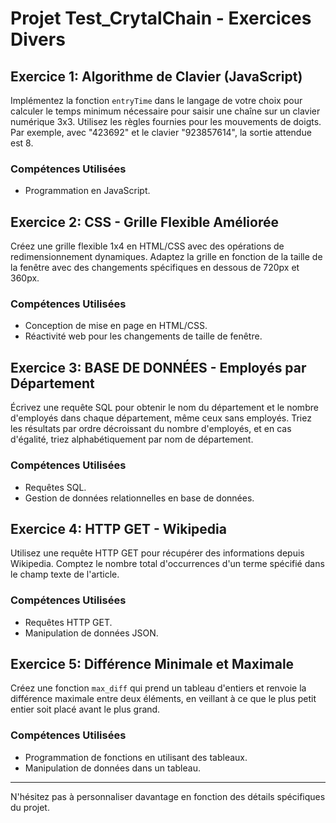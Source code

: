 # Projet Test_CrytalChain - Exercices Divers

## Exercice 1: Algorithme de Clavier (JavaScript)

Implémentez la fonction `entryTime` dans le langage de votre choix pour calculer le temps minimum nécessaire pour saisir une chaîne sur un clavier numérique 3x3. Utilisez les règles fournies pour les mouvements de doigts. Par exemple, avec "423692" et le clavier "923857614", la sortie attendue est 8.

### Compétences Utilisées
- Programmation en JavaScript.

## Exercice 2: CSS - Grille Flexible Améliorée

Créez une grille flexible 1x4 en HTML/CSS avec des opérations de redimensionnement dynamiques. Adaptez la grille en fonction de la taille de la fenêtre avec des changements spécifiques en dessous de 720px et 360px.

### Compétences Utilisées
- Conception de mise en page en HTML/CSS.
- Réactivité web pour les changements de taille de fenêtre.

## Exercice 3: BASE DE DONNÉES - Employés par Département

Écrivez une requête SQL pour obtenir le nom du département et le nombre d'employés dans chaque département, même ceux sans employés. Triez les résultats par ordre décroissant du nombre d'employés, et en cas d'égalité, triez alphabétiquement par nom de département.

### Compétences Utilisées
- Requêtes SQL.
- Gestion de données relationnelles en base de données.

## Exercice 4: HTTP GET - Wikipedia

Utilisez une requête HTTP GET pour récupérer des informations depuis Wikipedia. Comptez le nombre total d'occurrences d'un terme spécifié dans le champ texte de l'article.

### Compétences Utilisées
- Requêtes HTTP GET.
- Manipulation de données JSON.

## Exercice 5: Différence Minimale et Maximale

Créez une fonction `max_diff` qui prend un tableau d'entiers et renvoie la différence maximale entre deux éléments, en veillant à ce que le plus petit entier soit placé avant le plus grand.

### Compétences Utilisées
- Programmation de fonctions en utilisant des tableaux.
- Manipulation de données dans un tableau.

--- 

N'hésitez pas à personnaliser davantage en fonction des détails spécifiques du projet.
